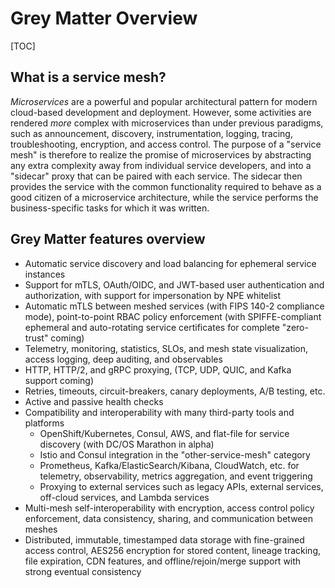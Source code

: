 # Grey Matter Overview

[TOC]

## What is a service mesh?

_Microservices_ are a powerful and popular architectural pattern for modern cloud-based development and deployment. However, some activities are rendered _more_ complex with microservices than under previous paradigms, such as announcement, discovery, instrumentation, logging, tracing, troubleshooting, encryption, and access control. The purpose of a "service mesh" is therefore to realize the promise of microservices by abstracting any extra complexity away from individual service developers, and into a "sidecar" proxy that can be paired with each service. The sidecar then provides the service with the common functionality required to behave as a good citizen of a microservice architecture, while the service performs the business-specific tasks for which it was written.

## Grey Matter features overview

- Automatic service discovery and load balancing for ephemeral service instances
- Support for mTLS, OAuth/OIDC, and JWT-based user authentication and authorization, with support for impersonation by NPE whitelist
- Automatic mTLS between meshed services (with FIPS 140-2 compliance mode), point-to-point RBAC policy enforcement (with SPIFFE-compliant ephemeral and auto-rotating service certificates for complete "zero-trust" coming)
- Telemetry, monitoring, statistics, SLOs, and mesh state visualization, access logging, deep auditing, and observables
- HTTP, HTTP/2, and gRPC proxying, (TCP, UDP, QUIC, and Kafka support coming)
- Retries, timeouts, circuit-breakers, canary deployments, A/B testing, etc.
- Active and passive health checks
- Compatibility and interoperability with many third-party tools and platforms
  * OpenShift/Kubernetes, Consul, AWS, and flat-file for service discovery (with DC/OS Marathon in alpha)
  * Istio and Consul integration in the "other-service-mesh" category
  * Prometheus, Kafka/ElasticSearch/Kibana, CloudWatch, etc. for telemetry, observability, metrics aggregation, and event triggering
  * Proxying to external services such as legacy APIs, external services, off-cloud services, and Lambda services
- Multi-mesh self-interoperability with encryption, access control policy enforcement, data consistency, sharing, and communication between meshes
- Distributed, immutable, timestamped data storage with fine-grained access control, AES256 encryption for stored content, lineage tracking, file expiration, CDN features, and offline/rejoin/merge support with strong eventual consistency